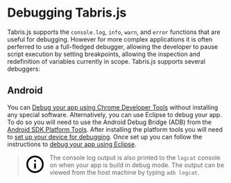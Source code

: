 ---
---
# Debugging Tabris.js
Tabris.js supports the `console.log`, `info`, `warn`, and `error` functions that are useful for debugging.  However for more complex applications it is often perferred to use a full-fledged debugger, allowing the developer to pause script execution by setting breakpoints, allowing the inspection and redefinition of variables currently in scope.  Tabris.js supports several debuggers:

## Android
You can [Debug your app using Chrome Developer Tools](http://eclipsesource.com/blogs/2016/06/06/debugging-javascript-with-tabris-js/) without installing any special software.  Alternatively, you can use Eclipse to debug your app.  To do so you will need to use the Android Debug Bridge (ADB) from the [Android SDK Platform Tools](https://developer.android.com/studio/releases/platform-tools.html).  After installing the platform tools you will need to [set up your device for debugging](https://developer.android.com/studio/command-line/adb.html#Enabling).  Once set up you can follow the instructions to [debug your app using Eclipse](http://eclipsesource.com/blogs/2015/04/17/debugging-tabris-js/).

> <img align="left" src="img/note.png"> The console log output is also printed to the `logcat` console on when your app is build in debug mode.  The output can be viewed from the host machine by typing `adb logcat`.
